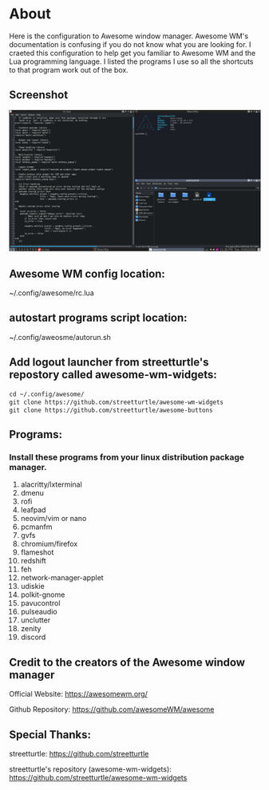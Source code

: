 # About
Here is the configuration to Awesome window manager. Awesome WM's documentation is confusing if you do not know what you are looking for. I craeted this configuration to help get you familiar to Awesome WM and the Lua programming language. I listed the programs I use so all the shortcuts to that program work out of the box. 

## Screenshot
![](awesomewm.png)

## Awesome WM config location:
~/.config/awesome/rc.lua

## autostart programs script location:
~/.config/aweosme/autorun.sh

## Add logout launcher from streetturtle's repostory called awesome-wm-widgets:
```
cd ~/.config/awesome/
git clone https://github.com/streetturtle/awesome-wm-widgets
git clone https://github.com/streetturtle/awesome-buttons
```

## Programs:
### Install these programs from your linux distribution package manager.
1. alacritty/lxterminal 
2. dmenu
3. rofi
4. leafpad 
5. neovim/vim or nano
6. pcmanfm
7. gvfs
8. chromium/firefox
9. flameshot
10. redshift
11. feh
12. network-manager-applet 
13. udiskie 
14. polkit-gnome 
16. pavucontrol
17. pulseaudio
18. unclutter
19. zenity
20. discord

## Credit to the creators of the Awesome window manager
Official Website: https://awesomewm.org/

Github Repository: https://github.com/awesomeWM/awesome


## Special Thanks: 
streetturtle: https://github.com/streetturtle 

streetturtle's repository (awesome-wm-widgets): https://github.com/streetturtle/awesome-wm-widgets 
